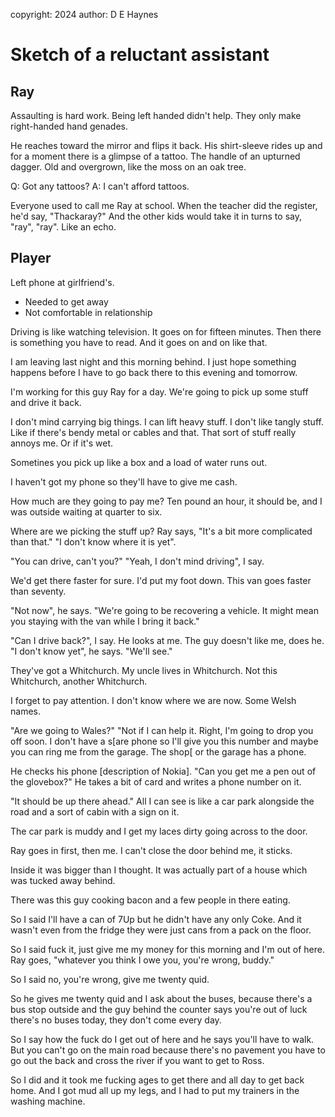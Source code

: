 copyright: 2024
author: D E Haynes

Sketch of a reluctant assistant
===============================


Ray
---

Assaulting is hard work. Being left handed didn't help.
They only make right-handed hand genades.

He reaches toward the mirror and flips it back.
His shirt-sleeve rides up and for a moment there is a glimpse
of a tattoo. The handle of an upturned dagger.
Old and overgrown, like the moss on an oak tree.

Q: Got any tattoos?
A: I can't afford tattoos.

Everyone used to call me Ray at school. When the teacher did
the register, he'd say, "Thackaray?" And the other kids would take it
in turns to say, "ray", "ray". Like an echo.

Player
------

Left phone at girlfriend's.

+ Needed to get away
+ Not comfortable in relationship

Driving is like watching television. It goes on for fifteen minutes.
Then there is something you have to read. And it goes on and on like that.

I am leaving last night and this morning behind. I just hope something
happens before I have to go back there to this evening and tomorrow.

I'm working for this guy Ray for a day. We're going to pick up
some stuff and drive it back.

I don't mind carrying big things. I can lift heavy stuff.
I don't like tangly stuff. Like if there's bendy metal or cables and that.
That sort of stuff really annoys me. Or if it's wet.

Sometines you pick up like a box and a load of water runs out.

I haven't got my phone so they'll have to give me cash.

How much are they going to pay me? Ten pound an hour, it should be, and
I was outside waiting at quarter to six.

Where are we picking the stuff up? Ray says,
"It's a bit more complicated than that."
"I don't know where it is yet".

"You can drive, can't you?"
"Yeah, I don't mind driving", I say.

We'd get there faster for sure. I'd put my foot down. This van goes faster than seventy.

"Not now", he says. "We're going to be recovering a vehicle. It might mean you staying with the van while I bring it
back."

"Can I drive back?", I say. He looks at me. The guy doesn't like me, does he.
"I don't know yet", he says. "We'll see."

They've got a Whitchurch. My uncle lives in Whitchurch. Not this Whitchurch, another Whitchurch.

I forget to pay attention. I don't know where we are now. Some Welsh names.

"Are we going to Wales?"
"Not if I can help it. Right, I'm going to drop you off soon. I don't have a s[are phone so I'll give you this
number and maybe you can ring me from the garage. The shop[ or the garage has a phone.

He checks his phone [description of Nokia].
"Can you get me a pen out of the glovebox?" He takes a bit of card and writes a phone number on it.

"It should be up there ahead." All I can see is like a car park alongside the road and a
sort of cabin with a sign on it.

The car park is muddy and I get my laces dirty going across to the door.

Ray goes in first, then me. I can't close the door behind me, it sticks.

Inside it was bigger than I thought. It was actually part of a house which was tucked away behind.

There was this guy cooking bacon and a few people in there eating.

So I said I'll have a can of 7Up but he didn't have any only Coke.
And it wasn't even from the fridge they were just cans from a pack on the floor.

So I said fuck it, just give me my money for this morning and I'm out of here. Ray goes, "whatever you think I owe you,
you're wrong, buddy."

So I said no, you're wrong, give me twenty quid.

So he gives me twenty quid and I ask about the buses, because there's a bus stop outside and the guy
behind the counter says you're out of luck there's no buses today, they don't come every day.

So I say how the fuck do I get out of here and he says you'll have to walk. But you can't go on the main
road because there's no pavement you have to go out the back and cross the river if you want to get to Ross.

So I did and it took me fucking ages to get there and all day to get back home.
And I got mud all up my legs, and I had to put my trainers in the washing machine.


